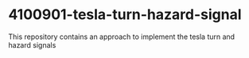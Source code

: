 # 4100901-tesla-turn-hazard-signal
This repository contains an approach to implement the tesla turn and hazard signals
